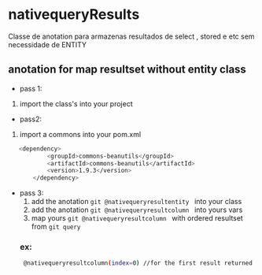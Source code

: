 # nativequeryResults
Classe de anotation para armazenas resultados de select , stored e etc sem necessidade de ENTITY

## anotation for map resultset without entity class
 * pass 1:
 1. import the class's into your project
 * pass2:
 1. import a commons into your pom.xml
 ```bash
 	<dependency>
			<groupId>commons-beanutils</groupId>
			<artifactId>commons-beanutils</artifactId>
			<version>1.9.3</version>
		</dependency>
```
* pass 3:
  1. add the anotation `git @nativequeryresultentity ` into your class
  2. add the anotation `git @nativequeryresultcolumn ` into yours vars
  3. map yours `git @nativequeryresultcolumn ` with ordered resultset from `git query `
   ### ex:
   ```bash
    @nativequeryresultcolumn(index=0) //for the first result returned from de query......
```
